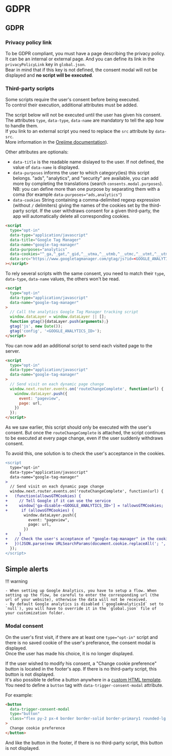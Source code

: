 # GDPR

## GDPR

### Privacy policy link

To be GDPR compliant, you must have a page describing the privacy policy.  
It can be an internal or external page. And you can define its link in the `privacyPolicyLink` key in `global.json`.  
Bear in mind that if this key is not defined, the consent modal will not be displayed and **no script will be executed**.

### Third-party scripts

Some scripts require the user's consent before being executed.  
To control their execution, additional attributes must be added.

The script below will not be executed until the user has given his consent.  
The attributes `type`, `data-type`, `data-name` are mandatory to tell the app how to handle them.  
If you link to an external script you need to replace the `src` attribute by `data-src`.  
More information in the [Orejime documentation](https://github.com/empreinte-digitale/orejime/#third-party-script-tags-change)).

Other attributes are optionals:

- `data-title` is the readable name dislayed to the user. If not defined, the value of `data-name` is displayed.
- `data-purposes` informs the user to which category(ies) this script belongs. "ads", "analytics", and "security" are available, you can add more by completing the translations (search `consents.modal.purposes`). NB: you can define more than one purpose by separating them with a coma (for example `data-purposes="ads,analytics"`)
- `data-cookies` String containing a comma-delimited regexp expression (without `/` delimiters) giving the names of the cookies set by the third-party script. If the user withdraws consent for a given third-party, the app will automatically delete all corresponding cookies.

```html
<script
  type="opt-in"
  data-type="application/javascript"
  data-title="Google Tag Manager"
  data-name="google-tag-manager"
  data-purposes="analytics"
  data-cookies="^_ga,^_gat,^_gid,^__utma,^__utmb,^__utmc,^__utmt,^__utmz"
  data-src="https://www.googletagmanager.com/gtag/js?id=<GOOGLE_ANALYTICS_ID>"
></script>
```

To rely several scripts with the same consent, you need to match their `type`, `data-type`, `data-name` values, the others won't be read.

```html
<script
  type="opt-in"
  data-type="application/javascript"
  data-name="google-tag-manager"
>
  // Call the analytics Google Tag Manager tracking script
  window.dataLayer = window.dataLayer || [];
  function gtag(){dataLayer.push(arguments);}
  gtag('js', new Date());
  gtag('config', '<GOOGLE_ANALYTICS_ID>');
</script>
```

You can now add an additional script to send each visited page to the server.

```html
<script
  type="opt-in"
  data-type="application/javascript"
  data-name="google-tag-manager"
>
  // Send visit on each dynamic page change
  window.next.router.events.on('routeChangeComplete', function(url) {
    window.dataLayer.push({
      event: "pageview",
      page: url,
    })
  });
</script>
```

As we saw earlier, this script should only be executed with the user's consent. But once the `routeChangeComplete` is attached, the script continues to be executed at every page change, even if the user suddenly withdraws consent.

To avoid this, one solution is to check the user's acceptance in the cookies.

```diff
<script
  type="opt-in"
  data-type="application/javascript"
  data-name="google-tag-manager"
>
  // Send visit on each dynamic page change
  window.next.router.events.on('routeChangeComplete', function(url) {
+   (function(allowsGTMCookies) {
+     // Tell Google if it can use the service
+     window['ga-disable-<GOOGLE_ANALYTICS_ID>'] = !allowsGTMCookies;
+      if (allowsGTMCookies) {
        window.dataLayer.push({
          event: "pageview",
          page: url,
        })
+     }
+   // Check the user's acceptance of "google-tag-manager" in the cookies
+   })(JSON.parse(new URLSearchParams(document.cookie.replaceAll('; ', '&')).get('orejime') ?? null)?.["google-tag-manager"]);
  });
</script>
```

## Simple alerts

!!! warning

    - When setting up Google Analytics, you have to setup a flow. When setting up the flow, be careful to enter the corresponding url (the url of your website), otherwise the data will not be received.
    - By default Google analytics is disabled (`googleAnalyticsId` set to `null`), you will have to override it in the `global.json` file of your customization folder.


### Modal consent

On the user's first visit, if there are at least one `type="opt-in"` script and there is no saved cookie of the user's preferance, the consent modal is displayed.  
Once the user has made his choice, it is no longer displayed.

If the user wished to modify his consent, a "Change cookie preference" button is located in the footer's app. If there is no third-party script, this button is not displayed.  
It's also possible te define a button anywhere in a [custom HTML template](./customization-htmlscripts.md). You need to define a `button` tag with `data-trigger-consent-modal` attribute.

For example:

```html
<button
  data-trigger-consent-modal
  type="button"
  class="flex py-2 px-4 border border-solid border-primary1 rounded-lg text-sm text-primary1 bg-white font-semibold transition transition-color hover:bg-primary2 focus:bg-primary2"
>
  Change cookie preference
</button>
```

And like the button in the footer, if there is no third-party script, this button is not displayed.
